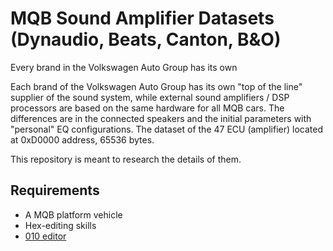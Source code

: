 # MQB Sound Amplifier Datasets (Dynaudio, Beats, Canton, B&O)

Every brand in the Volkswagen Auto Group has its own

Each brand of the Volkswagen Auto Group has its own "top of the line" supplier of the sound system, while external sound amplifiers / DSP processors are based on the same hardware for all MQB cars. The differences are in the connected speakers and the initial parameters with "personal" EQ configurations. The dataset of the 47 ECU (amplifier) located at 0xD0000 address, 65536 bytes.

This repository is meant to research the details of them.

## Requirements

-   A MQB platform vehicle
-   Hex-editing skills
-   [010 editor](https://www.sweetscape.com/010editor/)
